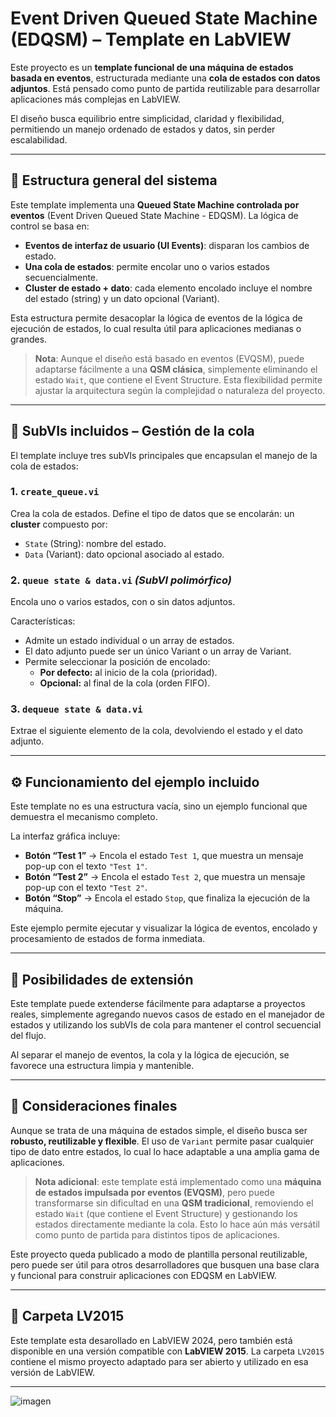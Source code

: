 # Event Driven Queued State Machine (EDQSM) – Template en LabVIEW

Este proyecto es un **template funcional de una máquina de estados basada en eventos**, estructurada mediante una **cola de estados con datos adjuntos**. Está pensado como punto de partida reutilizable para desarrollar aplicaciones más complejas en LabVIEW.

El diseño busca equilibrio entre simplicidad, claridad y flexibilidad, permitiendo un manejo ordenado de estados y datos, sin perder escalabilidad.

---

## 🔧 Estructura general del sistema

Este template implementa una **Queued State Machine controlada por eventos** (Event Driven Queued State Machine - EDQSM). La lógica de control se basa en:

- **Eventos de interfaz de usuario (UI Events)**: disparan los cambios de estado.
- **Una cola de estados**: permite encolar uno o varios estados secuencialmente.
- **Cluster de estado + dato**: cada elemento encolado incluye el nombre del estado (string) y un dato opcional (Variant).

Esta estructura permite desacoplar la lógica de eventos de la lógica de ejecución de estados, lo cual resulta útil para aplicaciones medianas o grandes.

> **Nota**: Aunque el diseño está basado en eventos (EVQSM), puede adaptarse fácilmente a una **QSM clásica**, simplemente eliminando el estado `Wait`, que contiene el Event Structure. Esta flexibilidad permite ajustar la arquitectura según la complejidad o naturaleza del proyecto.

---

## 📁 SubVIs incluidos – Gestión de la cola

El template incluye tres subVIs principales que encapsulan el manejo de la cola de estados:

### 1. `create_queue.vi`
Crea la cola de estados. Define el tipo de datos que se encolarán: un **cluster** compuesto por:
- `State` (String): nombre del estado.
- `Data` (Variant): dato opcional asociado al estado.

### 2. `queue state & data.vi` *(SubVI polimórfico)*
Encola uno o varios estados, con o sin datos adjuntos.

Características:
- Admite un estado individual o un array de estados.
- El dato adjunto puede ser un único Variant o un array de Variant.
- Permite seleccionar la posición de encolado:
  - **Por defecto:** al inicio de la cola (prioridad).
  - **Opcional:** al final de la cola (orden FIFO).

### 3. `dequeue state & data.vi`
Extrae el siguiente elemento de la cola, devolviendo el estado y el dato adjunto.

---

## ⚙️ Funcionamiento del ejemplo incluido

Este template no es una estructura vacía, sino un ejemplo funcional que demuestra el mecanismo completo.

La interfaz gráfica incluye:
- **Botón “Test 1”** → Encola el estado `Test 1`, que muestra un mensaje pop-up con el texto `"Test 1"`.
- **Botón “Test 2”** → Encola el estado `Test 2`, que muestra un mensaje pop-up con el texto `"Test 2"`.
- **Botón “Stop”** → Encola el estado `Stop`, que finaliza la ejecución de la máquina.

Este ejemplo permite ejecutar y visualizar la lógica de eventos, encolado y procesamiento de estados de forma inmediata.

---

## 🔄 Posibilidades de extensión

Este template puede extenderse fácilmente para adaptarse a proyectos reales, simplemente agregando nuevos casos de estado en el manejador de estados y utilizando los subVIs de cola para mantener el control secuencial del flujo.

Al separar el manejo de eventos, la cola y la lógica de ejecución, se favorece una estructura limpia y mantenible.

---

## 📝 Consideraciones finales

Aunque se trata de una máquina de estados simple, el diseño busca ser **robusto, reutilizable y flexible**. El uso de `Variant` permite pasar cualquier tipo de dato entre estados, lo cual lo hace adaptable a una amplia gama de aplicaciones.

> **Nota adicional**: este template está implementado como una **máquina de estados impulsada por eventos (EVQSM)**, pero puede transformarse sin dificultad en una **QSM tradicional**, removiendo el estado `Wait` (que contiene el Event Structure) y gestionando los estados directamente mediante la cola. Esto lo hace aún más versátil como punto de partida para distintos tipos de aplicaciones.

Este proyecto queda publicado a modo de plantilla personal reutilizable, pero puede ser útil para otros desarrolladores que busquen una base clara y funcional para construir aplicaciones con EDQSM en LabVIEW.

---

## 📂 Carpeta LV2015

Este template esta desarollado en LabVIEW 2024, pero también está disponible en una versión compatible con **LabVIEW 2015**. La carpeta `LV2015` contiene el mismo proyecto adaptado para ser abierto y utilizado en esa versión de LabVIEW.

---

![imagen](https://github.com/user-attachments/assets/a7fdf616-f946-4f09-bda1-5735dc028b9d)

